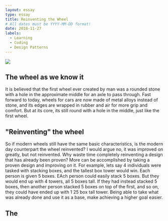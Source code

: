 ```yaml
---
layout: essay
type: essay
title: Reinventing the Wheel
# All dates must be YYYY-MM-DD format!
date: 2018-11-27
labels:
  - Learning
  - Coding
  - Design Patterns
---
```

<img class="ui image" src="{{ site.baseurl }}/images/wheel.jpg"> 

## The wheel as we know it
It is believed that the first wheel ever created by man was a rounded stone with a hole in the approximate middle for an axle to pass through. Fast forward to today, wheels for cars are now made of metal alloys instead of stone, and its edges are wrapped in rubber and air for more grip and comfort. But at its core, its still round with a hole in the middle, just like the first wheel. 

## "Reinventing" the wheel
So if modern wheels still have the same basic characteristics, is the modern day counterpart the wheel reinvented? I would argue no, it was improved on greatly, but not reinvented. Why waste time completely reinventing a design that has already been proven? More can be accomplished by taking a proven design and improving on it. For example, lets say 4 individuals were tasked with stacking boxes, and the tallest box tower would win. Each person is given 5 boxes. EAch person could easily stack 5 boxes. But they would end up with 4 towers, all 5 boxes tall. If they had instead stacked 5 boxes, then another person stacked 5 boxes on top of the first, and so on, they could have ended up with 1 25 box tall tower. Being able to take what was already done and use it as a base, make achieving a higher goal easier. 

## The 
